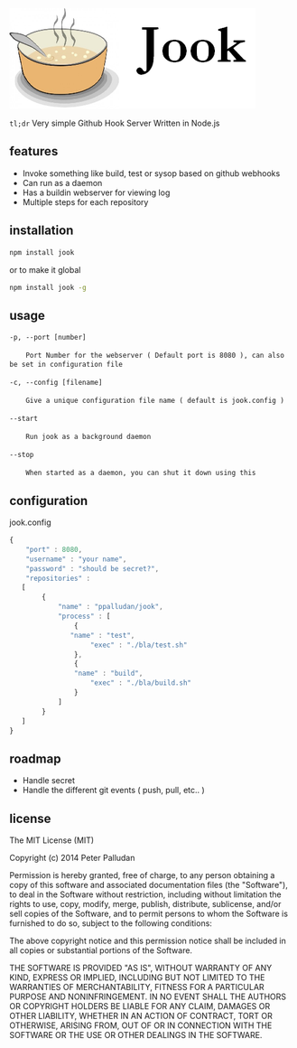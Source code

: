 ![alt text](https://github.com/ppalludan/jook/blob/develop/lib/logo.png "Jook")


`tl;dr` 
Very simple Github Hook Server Written in Node.js

## features

- Invoke something like build, test or sysop based on github webhooks
- Can run as a daemon
- Has a buildin webserver for viewing log
- Multiple steps for each repository

## installation

```bash
npm install jook
```

or to make it global

```bash
npm install jook -g
```

## usage

	-p, --port [number]  

	    Port Number for the webserver ( Default port is 8080 ), can also be set in configuration file

	-c, --config [filename]

		Give a unique configuration file name ( default is jook.config )

	--start 

		Run jook as a background daemon

	--stop

		When started as a daemon, you can shut it down using this 


## configuration

jook.config
```js
{
	"port" : 8080,
	"username" : "your name",
	"password" : "should be secret?",
	"repositories" : 
   [
		{
			"name" : "ppalludan/jook",
			"process" : [
				{
               "name" : "test",
					"exec" : "./bla/test.sh"
				}, 
				{
              	"name" : "build",
					"exec" : "./bla/build.sh"
				}
			]
		}
   ]
}
```

## roadmap

- Handle secret
- Handle the different git events ( push, pull, etc.. )

## license

The MIT License (MIT)

Copyright (c) 2014 Peter Palludan

Permission is hereby granted, free of charge, to any person obtaining a copy
of this software and associated documentation files (the "Software"), to deal
in the Software without restriction, including without limitation the rights
to use, copy, modify, merge, publish, distribute, sublicense, and/or sell
copies of the Software, and to permit persons to whom the Software is
furnished to do so, subject to the following conditions:

The above copyright notice and this permission notice shall be included in all
copies or substantial portions of the Software.

THE SOFTWARE IS PROVIDED "AS IS", WITHOUT WARRANTY OF ANY KIND, EXPRESS OR
IMPLIED, INCLUDING BUT NOT LIMITED TO THE WARRANTIES OF MERCHANTABILITY,
FITNESS FOR A PARTICULAR PURPOSE AND NONINFRINGEMENT. IN NO EVENT SHALL THE
AUTHORS OR COPYRIGHT HOLDERS BE LIABLE FOR ANY CLAIM, DAMAGES OR OTHER
LIABILITY, WHETHER IN AN ACTION OF CONTRACT, TORT OR OTHERWISE, ARISING FROM,
OUT OF OR IN CONNECTION WITH THE SOFTWARE OR THE USE OR OTHER DEALINGS IN THE
SOFTWARE.
